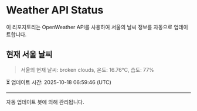 
# Weather API Status

이 리포지토리는 OpenWeather API를 사용하여 서울의 날씨 정보를 자동으로 업데이트합니다.

## 현재 서울 날씨
> 서울의 현재 날씨: broken clouds, 온도: 16.76°C, 습도: 77%

⏳ 업데이트 시간: 2025-10-18 06:59:46 (UTC)

---
자동 업데이트 봇에 의해 관리됩니다.
